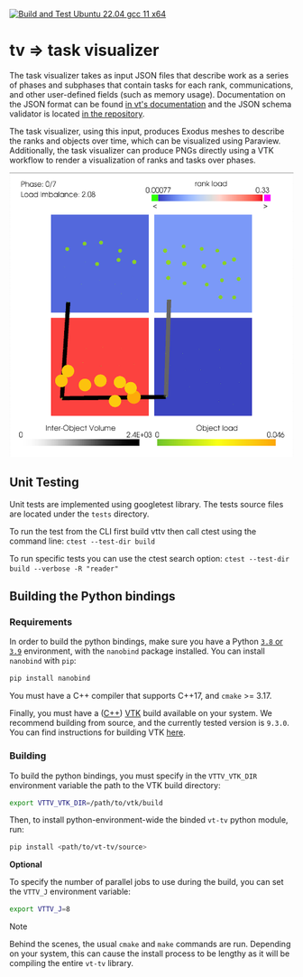 [![Build and Test Ubuntu 22.04 gcc 11 x64](https://github.com/DARMA-tasking/vt-tv/actions/workflows/build-and-test-vt-tv.yml/badge.svg)](https://github.com/DARMA-tasking/vt-tv/actions/workflows/build-and-test-vt-tv.yml)

# tv => task visualizer

The task visualizer takes as input JSON files that describe work as a
series of phases and subphases that contain tasks for each rank,
communications, and other user-defined fields (such as memory
usage). Documentation on the JSON format can be found [in vt's
documentation](https://darma-tasking.github.io/docs/html/node-lb-data.html)
and the JSON schema validator is located [in the
repository](https://github.com/DARMA-tasking/vt/blob/develop/scripts/JSON_data_files_validator.py).

The task visualizer, using this input, produces Exodus meshes to
describe the ranks and objects over time, which can be visualized
using Paraview. Additionally, the task visualizer can produce PNGs
directly using a VTK workflow to render a visualization of ranks and
tasks over phases.

![Example Output PNG](./docs/example-output-image.png)

## Unit Testing

Unit tests are implemented using googletest library.
The tests source files are located under the `tests` directory.

To run the test from the CLI first build vttv then call ctest using the command line:
 `ctest --test-dir build`

To run specific tests you can use the ctest search option:
 `ctest --test-dir build --verbose -R "reader"`

## Building the Python bindings

### Requirements

In order to build the python bindings, make sure you have a Python <ins>`3.8` or `3.9`</ins> environment, with the `nanobind` package installed. You can install `nanobind` with `pip`:

```bash
pip install nanobind
```

You must have a C++ compiler that supports C++17, and `cmake` >= 3.17.

Finally, you must have a (<ins>C++</ins>) [VTK](https://vtk.org/) build available on your system. We recommend building from source, and the currently tested version is `9.3.0`. You can find instructions for building VTK [here](https://gitlab.kitware.com/vtk/vtk/-/blob/master/Documentation/docs/build_instructions/build.md).

### Building

To build the python bindings, you must specify in the `VTTV_VTK_DIR` environment variable the path to the VTK build directory:

```bash
export VTTV_VTK_DIR=/path/to/vtk/build
```


Then, to install python-environment-wide the binded `vt-tv` python module, run:

```bash
pip install <path/to/vt-tv/source>
```
**Optional**

To specify the number of parallel jobs to use during the build, you can set the `VTTV_J` environment variable:

```bash
export VTTV_J=8
```

> [!NOTE]
> Behind the scenes, the usual `cmake` and `make` commands are run. Depending on your system, this can cause the install process to be lengthy as it will be compiling the entire `vt-tv` library.
